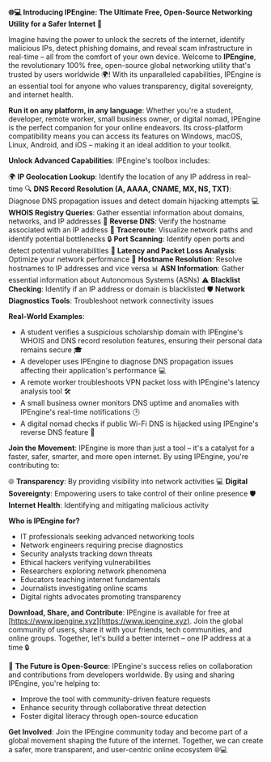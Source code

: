 **🌐💻 Introducing IPEngine: The Ultimate Free, Open-Source Networking Utility for a Safer Internet 🚀**

Imagine having the power to unlock the secrets of the internet, identify malicious IPs, detect phishing domains, and reveal scam infrastructure in real-time – all from the comfort of your own device. Welcome to **IPEngine**, the revolutionary 100% free, open-source global networking utility that's trusted by users worldwide 🌍! With its unparalleled capabilities, IPEngine is an essential tool for anyone who values transparency, digital sovereignty, and internet health.

**Run it on any platform, in any language**: Whether you're a student, developer, remote worker, small business owner, or digital nomad, IPEngine is the perfect companion for your online endeavors. Its cross-platform compatibility means you can access its features on Windows, macOS, Linux, Android, and iOS – making it an ideal addition to your toolkit.

**Unlock Advanced Capabilities**: IPEngine's toolbox includes:

🌍 **IP Geolocation Lookup**: Identify the location of any IP address in real-time
🔍 **DNS Record Resolution (A, AAAA, CNAME, MX, NS, TXT)**: Diagnose DNS propagation issues and detect domain hijacking attempts
💻 **WHOIS Registry Queries**: Gather essential information about domains, networks, and IP addresses
📡 **Reverse DNS**: Verify the hostname associated with an IP address
🚀 **Traceroute**: Visualize network paths and identify potential bottlenecks
🔒 **Port Scanning**: Identify open ports and detect potential vulnerabilities
💸 **Latency and Packet Loss Analysis**: Optimize your network performance
👀 **Hostname Resolution**: Resolve hostnames to IP addresses and vice versa
📊 **ASN Information**: Gather essential information about Autonomous Systems (ASNs)
⚠️ **Blacklist Checking**: Identify if an IP address or domain is blacklisted
🛡️ **Network Diagnostics Tools**: Troubleshoot network connectivity issues

**Real-World Examples**:

* A student verifies a suspicious scholarship domain with IPEngine's WHOIS and DNS record resolution features, ensuring their personal data remains secure 🎓
* A developer uses IPEngine to diagnose DNS propagation issues affecting their application's performance 💻
* A remote worker troubleshoots VPN packet loss with IPEngine's latency analysis tool 🛠️
* A small business owner monitors DNS uptime and anomalies with IPEngine's real-time notifications 🕒
* A digital nomad checks if public Wi-Fi DNS is hijacked using IPEngine's reverse DNS feature 📡

**Join the Movement**: IPEngine is more than just a tool – it's a catalyst for a faster, safer, smarter, and more open internet. By using IPEngine, you're contributing to:

🌐 **Transparency**: By providing visibility into network activities
💻 **Digital Sovereignty**: Empowering users to take control of their online presence
🛡️ **Internet Health**: Identifying and mitigating malicious activity

**Who is IPEngine for?**

* IT professionals seeking advanced networking tools
* Network engineers requiring precise diagnostics
* Security analysts tracking down threats
* Ethical hackers verifying vulnerabilities
* Researchers exploring network phenomena
* Educators teaching internet fundamentals
* Journalists investigating online scams
* Digital rights advocates promoting transparency

**Download, Share, and Contribute**: IPEngine is available for free at [https://www.ipengine.xyz](https://www.ipengine.xyz). Join the global community of users, share it with your friends, tech communities, and online groups. Together, let's build a better internet – one IP address at a time 🔒

🚀 **The Future is Open-Source**: IPEngine's success relies on collaboration and contributions from developers worldwide. By using and sharing IPEngine, you're helping to:

* Improve the tool with community-driven feature requests
* Enhance security through collaborative threat detection
* Foster digital literacy through open-source education

**Get Involved**: Join the IPEngine community today and become part of a global movement shaping the future of the internet. Together, we can create a safer, more transparent, and user-centric online ecosystem 🌐💻